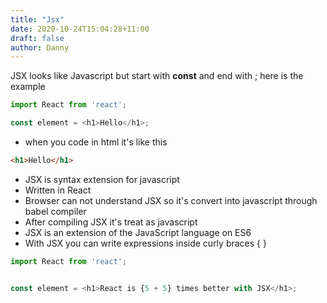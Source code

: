```yaml
---
title: "Jsx"
date: 2020-10-24T15:04:28+11:00
draft: false
author: Danny
---
```


JSX looks like Javascript but start with **const** and end with ; here is the example

```javascript
import React from 'react';

const element = <h1>Hello</h1>;
```
* when you code in html it's like this 
```html
<h1>Hello</h1>
```

* JSX is syntax extension for javascript
* Written in React
* Browser can not understand JSX so it's convert into javascript through babel compiler
* After compiling JSX it's treat as javascript 
* JSX is an extension of the JavaScript language on ES6
* With JSX you can write expressions inside curly braces { }

```javascript
import React from 'react';


const element = <h1>React is {5 + 5} times better with JSX</h1>;
```



